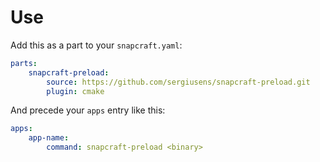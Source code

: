 # Use

Add this as a part to your `snapcraft.yaml`:

```yaml
parts:
    snapcraft-preload:
        source: https://github.com/sergiusens/snapcraft-preload.git
        plugin: cmake
```

And precede your `apps` entry like this:

```yaml
apps:
    app-name:
        command: snapcraft-preload <binary>
```
